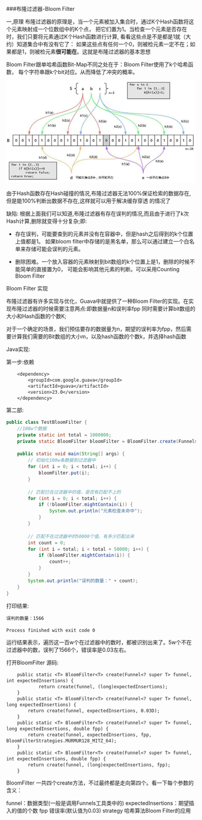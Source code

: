 ###布隆过滤器-Bloom Filter

一,原理
布隆过滤器的原理是，当一个元素被加入集合时，通过K个Hash函数将这个元素映射成一个位数组中的K个点，
把它们置为1。当检查一个元素是否存在时，我们只要将元素通过K个Hash函数进行计算,
看看这些点是不是都是1就（大约）知道集合中有没有它了：
如果这些点有任何一个0，则被检元素一定不在；如果都是1，则被检元素**很可能在**。这就是布隆过滤器的基本思想

Bloom Filter跟单哈希函数Bit-Map不同之处在于：Bloom Filter使用了k个哈希函数，
每个字符串跟k个bit对应。从而降低了冲突的概率。

![](../img/bloomfilter.png)

由于Hash函数存在Hash碰撞的情况,布隆过滤器无法100%保证检索的数据存在,但是能100%判断出数据不存在,这样就可以用于解决缓存穿透
的情况了

缺陷:
根据上面我们可以知道,布隆过滤器有存在误判的情况,而且由于进行了k次Hash计算,删除就变得十分复杂;即:

- 存在误判，可能要查到的元素并没有在容器中，但是hash之后得到的k个位置上值都是1。
如果bloom filter中存储的是黑名单，那么可以通过建立一个白名单来存储可能会误判的元素。

- 删除困难。一个放入容器的元素映射到bit数组的k个位置上是1，删除的时候不能简单的直接置为0，
可能会影响其他元素的判断。可以采用Counting Bloom Filter


Bloom Filter 实现

布隆过滤器有许多实现与优化，Guava中就提供了一种Bloom Filter的实现。在实现布隆过滤器的时候需要注意两点:即数据量n和误判率fpp
同时需要计算bit数组的大小和Hash函数的个数K;

对于一个确定的场景，我们预估要存的数据量为n，期望的误判率为fpp，然后需要计算我们需要的Bit数组的大小m，以及hash函数的个数k，并选择hash函数

Java实现:

第一步:依赖
```
    <dependency>
        <groupId>com.google.guava</groupId>
        <artifactId>guava</artifactId>
        <version>23.0</version>
    </dependency>  
```
第二部:
```java
public class TestBloomFilter {
    //100w个数据
    private static int total = 1000000;
    private static BloomFilter bloomFilter = BloomFilter.create(Funnels.integerFunnel(), total);

    public static void main(String[] args) {
        // 初始化100w条数据到过滤器中
        for (int i = 0; i < total; i++) {
            bloomFilter.put(i);
        }

        // 匹配已在过滤器中的值，是否有匹配不上的
        for (int i = 0; i < total; i++) {
            if (!bloomFilter.mightContain(i)) {
                System.out.println("元素检查未命中");
            }
        }

        // 匹配不在过滤器中的50000个值，有多少匹配出来
        int count = 0;
        for (int i = total; i < total + 50000; i++) {
            if (bloomFilter.mightContain(i)) {
                count++;
            }
        }
        System.out.println("误判的数量：" + count);
    }
}

```

打印结果:
```
误判的数量：1566

Process finished with exit code 0
```

运行结果表示，遍历这一百w个在过滤器中的数时，都被识别出来了。5w个不在过滤器中的数，误判了1566个，错误率是0.03左右。

打开BloomFilter 源码:
```
    public static <T> BloomFilter<T> create(Funnel<? super T> funnel, int expectedInsertions) {
            return create(funnel, (long)expectedInsertions);
    }   
    public static <T> BloomFilter<T> create(Funnel<? super T> funnel, long expectedInsertions) {
        return create(funnel, expectedInsertions, 0.03D);
    }
    public static <T> BloomFilter<T> create(Funnel<? super T> funnel, long expectedInsertions, double fpp) {
        return create(funnel, expectedInsertions, fpp, BloomFilterStrategies.MURMUR128_MITZ_64);
    }
    public static <T> BloomFilter<T> create(Funnel<? super T> funnel, int expectedInsertions, double fpp) {
        return create(funnel, (long)expectedInsertions, fpp);
    }
```
BloomFilter 一共四个create方法，不过最终都是走向第四个。看一下每个参数的含义：

funnel：数据类型(一般是调用Funnels工具类中的)
expectedInsertions：期望插入的值的个数
fpp 错误率(默认值为0.03)
strategy 哈希算法Bloom Filter的应用
